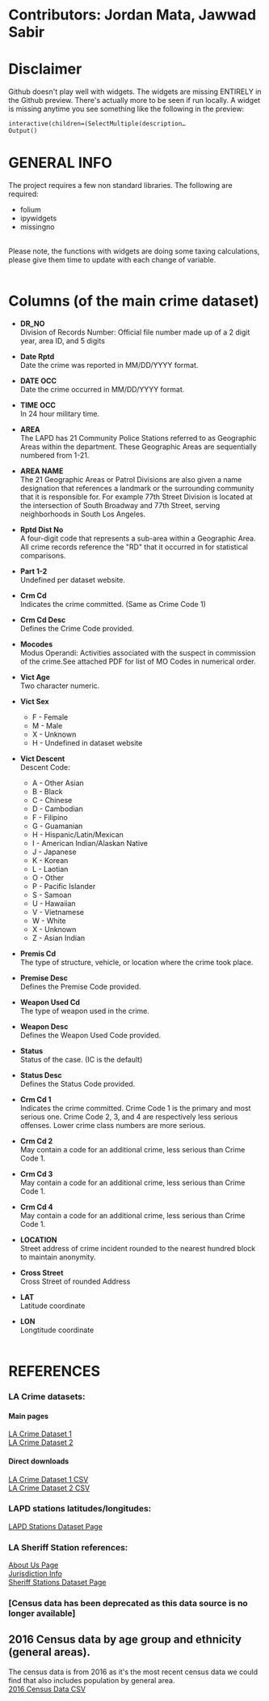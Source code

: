 # Contributors: Jordan Mata, Jawwad Sabir

# Disclaimer
Github doesn't play well with widgets. The widgets are missing ENTIRELY in the Github preview. There's actually more to be seen if run locally. A widget is missing anytime you see something like the following in the preview:
```
interactive(children=(SelectMultiple(description…
Output()
```

# GENERAL INFO
The project requires a few non standard libraries. The following are required:
+ folium
+ ipywidgets
+ missingno
<br><br>

Please note, the functions with widgets are doing some taxing calculations, please give them time to update with each change of variable.
<br><br>

# Columns (of the main crime dataset)

+ **DR_NO**<br>
Division of Records Number: Official file number made up of a 2 digit year, area ID, and 5 digits

+ **Date Rptd**<br>
Date the crime was reported in MM/DD/YYYY format.

+ **DATE OCC**<br>
Date the crime occurred in MM/DD/YYYY format.

+ **TIME OCC**<br>
In 24 hour military time.

+ **AREA**<br>
The LAPD has 21 Community Police Stations referred to as Geographic Areas within the department. These Geographic Areas are sequentially numbered from 1-21.

+ **AREA NAME**<br>
The 21 Geographic Areas or Patrol Divisions are also given a name designation that references a landmark or the surrounding community that it is responsible for. For example 77th Street Division is located at the intersection of South Broadway and 77th Street, serving neighborhoods in South Los Angeles.

+ **Rptd Dist No**<br>
A four-digit code that represents a sub-area within a Geographic Area. All crime records reference the "RD" that it occurred in for statistical comparisons.

+ **Part 1-2**<br>
Undefined per dataset website.

+ **Crm Cd**<br>
Indicates the crime committed. (Same as Crime Code 1)

+ **Crm Cd Desc**<br>
Defines the Crime Code provided.

+ **Mocodes**<br>
Modus Operandi: Activities associated with the suspect in commission of the crime.See attached PDF for list of MO Codes in numerical order.

+ **Vict Age**<br>
Two character numeric.

+ **Vict Sex**<br>
    + F - Female
    + M - Male
    + X - Unknown
    + H - Undefined in dataset website

+ **Vict Descent**<br>
Descent Code: 
    + A - Other Asian 
    + B - Black 
    + C - Chinese
    + D - Cambodian
    + F - Filipino
    + G - Guamanian
    + H - Hispanic/Latin/Mexican
    + I - American Indian/Alaskan Native
    + J - Japanese
    + K - Korean
    + L - Laotian
    + O - Other
    + P - Pacific Islander
    + S - Samoan
    + U - Hawaiian
    + V - Vietnamese
    + W - White
    + X - Unknown
    + Z - Asian Indian

+ **Premis Cd**<br>
The type of structure, vehicle, or location where the crime took place.

+ **Premise Desc**<br>
Defines the Premise Code provided.

+ **Weapon Used Cd**<br>
The type of weapon used in the crime.

+ **Weapon Desc**<br>
Defines the Weapon Used Code provided.

+ **Status**<br>
Status of the case. (IC is the default)

+ **Status Desc**<br>
Defines the Status Code provided.

+ **Crm Cd 1**<br>
Indicates the crime committed. Crime Code 1 is the primary and most serious one. Crime Code 2, 3, and 4 are respectively less serious offenses. Lower crime class numbers are more serious.

+ **Crm Cd 2**<br>
May contain a code for an additional crime, less serious than Crime Code 1.

+ **Crm Cd 3**<br>
May contain a code for an additional crime, less serious than Crime Code 1.

+ **Crm Cd 4**<br>
May contain a code for an additional crime, less serious than Crime Code 1.

+ **LOCATION**<br>
Street address of crime incident rounded to the nearest hundred block to maintain anonymity.

+ **Cross Street**<br>
Cross Street of rounded Address

+ **LAT**<br>
Latitude coordinate

+ **LON**<br>
Longtitude coordinate
<br><br>

# REFERENCES

### LA Crime datasets:
#### Main pages
[LA Crime Dataset 1](https://data.lacity.org/Public-Safety/Crime-Data-from-2010-to-2019/63jg-8b9z)<br>
[LA Crime Dataset 2](https://data.lacity.org/Public-Safety/Crime-Data-from-2020-to-Present/2nrs-mtv8)
#### Direct downloads
[LA Crime Dataset 1 CSV](https://data.lacity.org/api/views/2nrs-mtv8/rows.csv)<br>
[LA Crime Dataset 2 CSV](https://data.lacity.org/api/views/63jg-8b9z/rows.csv)

### LAPD stations latitudes/longitudes:<br>
[LAPD Stations Dataset Page](https://geohub.lacity.org/datasets/1dd3271db7bd44f28285041058ac4612_0/data?geometry=-119.196%2C33.816%2C-117.614%2C34.214)

### LA Sheriff Station references:
[About Us Page](https://www.lasd.org/about_us.html)<br>
[Jurisdiction Info](http://shq.lasdnews.net/content/uoa/EPC/LASD_Jurisdiction.pdf)<br>
[Sheriff Stations Dataset Page](https://geohub.lacity.org/datasets/lacounty::sheriff-and-police-stations/data?geometry=-160.268%2C22.722%2C-59.018%2C47.492)

### [Census data has been deprecated as this data source is no longer available]
## 2016 Census data by age group and ethnicity (general areas).
The census data is from 2016 as it's the most recent census data we could find that also includes population by general area.<br>
[2016 Census Data CSV](https://data.lacounty.gov/resource/ai64-dnh8.csv)
